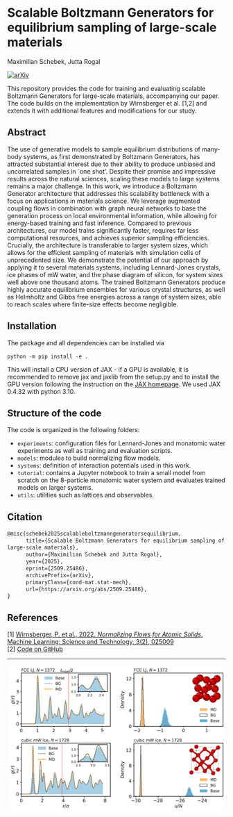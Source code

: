# Scalable Boltzmann Generators for equilibrium sampling of large-scale materials
Maximilian Schebek, Jutta Rogal 

[![arXiv](https://img.shields.io/badge/arXiv-2509.25486-b31b1b.svg)](https://arxiv.org/abs/2509.25486)

This repository provides the code for training and evaluating scalable Boltzmann Generators for large-scale materials, accompanying our paper. The code builds on the implementation by Wirnsberger et al. [1,2] and extends it with additional features and modifications for our study.



## Abstract
The use of generative models to sample equilibrium distributions of many-body systems, as first demonstrated by Boltzmann Generators, has attracted substantial interest due to their ability to produce unbiased and uncorrelated samples in `one shot'. Despite their promise and impressive results across the natural sciences, scaling these models to large systems remains a major challenge. In this work, we introduce a Boltzmann Generator architecture that addresses this scalability bottleneck with a focus on applications in materials science. We leverage augmented coupling flows in combination with graph neural networks to base the generation process on local environmental information, while allowing for energy-based training and fast inference. Compared to previous architectures, our model trains significantly faster, requires far less computational resources, and achieves superior sampling efficiencies. Crucially, the architecture is transferable to larger system sizes, which allows for the efficient sampling of materials with simulation cells of unprecedented size. We demonstrate the potential of our approach by applying it to several materials systems, including Lennard-Jones crystals, ice phases of mW water, and the phase diagram of silicon, for system sizes well above one thousand atoms. The trained Boltzmann Generators produce highly accurate equilibrium ensembles for various crystal structures, as well as Helmholtz and Gibbs free energies across a range of system sizes, able to reach scales where finite-size effects become negligible.

## Installation
The package and all dependencies can be installed via
```
python -m pip install -e .
```
This will install a CPU version of JAX - if a GPU is available, it is recommended to remove jax and jaxlib from the setup.py and to install the GPU version following the instruction on the [JAX homepage](https://jax.readthedocs.io/en/latest/installation.html). We used JAX 0.4.32 with python 3.10.

## Structure of the code

The code is organized in the following folders:

* `experiments`: configuration files for Lennard-Jones and monatomic water experiments as well as training and evaluation scripts.
* `models`: modules to build normalizing flow models.
* `systems`: definition of interaction potentials used in this work.
* `tutorial`: contains a Jupyter notebook to train a small model from scratch on the 8-particle monatomic water system and evaluates trained models on larger systems.
* `utils`: utilities such as lattices and observables.

## Citation
```
@misc{schebek2025scalableboltzmanngeneratorsequilibrium,
      title={Scalable Boltzmann Generators for equilibrium sampling of large-scale materials}, 
      author={Maximilian Schebek and Jutta Rogal},
      year={2025},
      eprint={2509.25486},
      archivePrefix={arXiv},
      primaryClass={cond-mat.stat-mech},
      url={https://arxiv.org/abs/2509.25486}, 
}
```

## References
[1] [Wirnsberger, P. et al., 2022. *Normalizing Flows for Atomic Solids*, Machine Learning: Science and Technology, 3(2), 025009](https://doi.org/10.1088/2632-2153/ac6b16)  
[2] [Code on GitHub](https://github.com/google-deepmind/flows_for_atomic_solids)

---
![](figs/rdf_with_structures.png)
